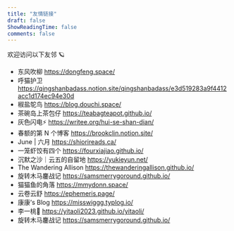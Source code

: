 ```yaml
---
title: "友情链接"
draft: false
ShowReadingTime: false
comments: false
---
```

欢迎访问以下友邻 🪐

- 东风吹柳 https://dongfeng.space/
- 呼猫护卫 https://qingshanbadass.notion.site/qingshanbadass/e3d519283a9f4412acc1d174ec94e30d
- 椒盐鸵鸟 https://blog.douchi.space/
- 茶碗岛上茶包仔 https://teabagteapot.github.io/
- 灰色闪电⚡️ https://writee.org/hui-se-shan-dian/
- 春额的第 N 个博客 https://brookclin.notion.site/
- June | 六月 https://shiorireads.ca/
- 一笼虾饺有四个 https://fourxiajiao.github.io/
- 沉默之沙｜云五的自留地 https://yukieyun.net/
- The Wandering Allison https://thewanderingallison.github.io/
- 旋转木马鏖战记 https://samsmerrygoround.github.io/
- 猫猫鱼的角落 https://mmydonn.space/
- 云卷云舒 https://ephemeris.page/
- 康康’s Blog https://misswiggg.typlog.io/
- 李一桃🍑 https://yitaoli2023.github.io/yitaoli/
- 旋转木马鏖战记 https://samsmerrygoround.github.io/